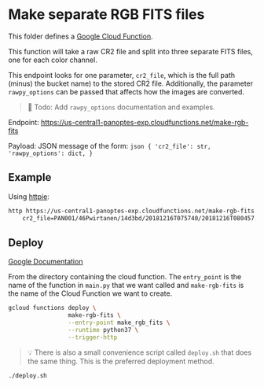 Make separate RGB FITS files
============================

This folder defines a [Google Cloud Function](https://cloud.google.com/functions/).

This function will take a raw CR2 file and split into three separate FITS files,
one for each color channel.

This endpoint looks for one parameter, `cr2_file`, which is the full path (minus)
the bucket name) to the stored CR2 file. Additionally, the parameter `rawpy_options`
can be passed that affects how the images are converted.

> :memo: Todo: Add `rawpy_options` documentation and examples.


Endpoint: https://us-central1-panoptes-exp.cloudfunctions.net/make-rgb-fits

Payload: JSON message of the form:
	```json
	{
		'cr2_file': str,
		'rawpy_options': dict,
	}
	```

Example
-------

Using [httpie](https://httpie.org/):

```bash
http https://us-central1-panoptes-exp.cloudfunctions.net/make-rgb-fits \
	cr2_file=PAN001/46Pwirtanen/14d3bd/20181216T075740/20181216T080457.cr2

```

Deploy
------

[Google Documentation](https://cloud.google.com/functions/docs/deploying/filesystem)

From the directory containing the cloud function. The `entry_point` is the
name of the function in `main.py` that we want called and `make-rgb-fits`
is the name of the Cloud Function we want to create.

```bash
gcloud functions deploy \
                 make-rgb-fits \
                 --entry-point make_rgb_fits \
                 --runtime python37 \
                 --trigger-http
```

> :bulb: There is also a small convenience script called `deploy.sh` that
does the same thing. This is the preferred deployment method.
```bash
./deploy.sh
```
